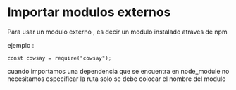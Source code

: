 # Importar modulos externos

Para usar un modulo externo , es decir 
un modulo instalado atraves de npm

ejemplo : 

    const cowsay = require("cowsay");


cuando importamos una dependencia que se encuentra
en node_module no necesitamos especificar la ruta 
solo se debe colocar el nombre del modulo


